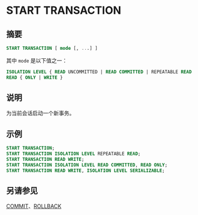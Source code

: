 
# START TRANSACTION

## 摘要

``` sql
START TRANSACTION [ mode [, ...] ]
```

其中 `mode` 是以下值之一：

``` sql
ISOLATION LEVEL { READ UNCOMMITTED | READ COMMITTED | REPEATABLE READ | SERIALIZABLE }
READ { ONLY | WRITE }
```

## 说明

为当前会话启动一个新事务。

## 示例

``` sql
START TRANSACTION;
START TRANSACTION ISOLATION LEVEL REPEATABLE READ;
START TRANSACTION READ WRITE;
START TRANSACTION ISOLATION LEVEL READ COMMITTED, READ ONLY;
START TRANSACTION READ WRITE, ISOLATION LEVEL SERIALIZABLE;
```

## 另请参见

[COMMIT](./commit.md)、[ROLLBACK](./rollback.md)